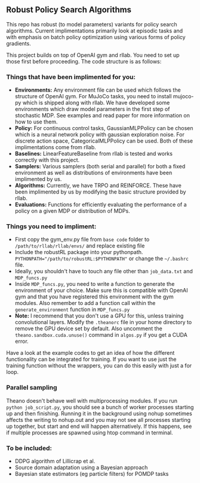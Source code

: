 ## Robust Policy Search Algorithms

This repo has robust (to model parameters) variants for policy search algorithms. Current implimentations primarily look at episodic tasks and with emphasis on batch policy optimization using various forms of policy gradients.

This project builds on top of OpenAI gym and rllab. You need to set up those first before proceeding. The code structure is as follows:

### Things that have been implimented for you:
- **Environments:** Any environment file can be used which follows the structure of OpenAI gym. For MuJoCo tasks, you need to install mujoco-py which is shipped along with rllab. We have developed some environments which draw model parameters in the first step of stochastic MDP. See examples and read paper for more information on how to use them.
- **Policy:** For continuous control tasks, GaussianMLPPolicy can be chosen which is a neural network policy with gaussian exploration noise. For discrete action space, CategoricalMLPPolicy can be used. Both of these implimentations come from rllab.
- **Baselines:** LinearFeatureBaseline from rllab is tested and works correctly with this project.
- **Samplers:** Various samplers (both serial and parallel) for both a fixed environment as well as distributions of environments have been implimented by us.
- **Algorithms:** Currently, we have TRPO and REINFORCE. These have been implimented by us by modifying the basic structure provided by rllab.
- **Evaluations:** Functions for efficiently evaluating the performance of a policy on a given MDP or distribution of MDPs.

### Things you need to impliment:
- First copy the gym_env.py file from `base code` folder to `/path/to/rllab/rllab/envs/` and replace existing file
- Include the robustRL package into your pythonpath. `PYTHONPATH="/path/to/robustRL:$PYTHONPATH"` or change the `~/.bashrc` file.
- Ideally, you shouldn't have to touch any file other than `job_data.txt` and `MDP_funcs.py`
- Inside `MDP_funcs.py`, you need to write a function to generate the environment of your choice. Make sure this is compatible with OpenAI gym and that you have registered this environment with the gym modules. Also remember to add a function call within the `generate_environment` function in `MDP_funcs.py`
- **Note:** I recommend that you don't use a GPU for this, unless training convolutional layers. Modify the `.theanorc` file in your home directory to remove the GPU device set by default. Also uncomment the `theano.sandbox.cuda.unuse()` command in `algos.py` if you get a CUDA error.

Have a look at the example codes to get an idea of how the different functionality can be integrated for training. If you want to use just the training function without the wrappers, you can do this easily with just a for loop.

### Parallel sampling
Theano doesn't behave well with multiprocessing modules. If you run `python job_script.py`, you should see a bunch of worker processes starting up and then finishing. Running it in the background using nohup sometimes affects the writing to nohup.out and you may not see all processes starting up together, but start and end will happen alternatively. If this happens, see if multiple processes are spawned using htop command in terminal.

### To be included:
- DDPG algorithm of Lillicrap et al.
- Source domain adaptation using a Bayesian approach
- Bayesian state estimators (eg particle filters) for POMDP tasks

